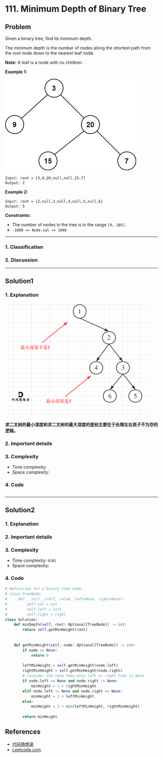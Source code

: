 # 111. Minimum Depth of Binary Tree

## Problem

Given a binary tree, find its minimum depth.

The minimum depth is the number of nodes along the shortest path from the root node down to the nearest leaf node.

**Note:** A leaf is a node with no children.

 

**Example 1:**

![img](./111.%20Minimum%20Depth%20of%20Binary%20Tree.assets/ex_depth.jpg)

```
Input: root = [3,9,20,null,null,15,7]
Output: 2
```

**Example 2:**

```
Input: root = [2,null,3,null,4,null,5,null,6]
Output: 5
```

 

**Constraints:**

- The number of nodes in the tree is in the range `[0, 105]`.
- `-1000 <= Node.val <= 1000`

******

### 1. Classification



### 2. Discussion





*******

## Solution1

### 1. Explanation

<img src="./111.%20Minimum%20Depth%20of%20Binary%20Tree.assets/111.%E4%BA%8C%E5%8F%89%E6%A0%91%E7%9A%84%E6%9C%80%E5%B0%8F%E6%B7%B1%E5%BA%A6.png" alt="111.二叉树的最小深度" style="zoom: 50%;" />

**求二叉树的最小深度和求二叉树的最大深度的差别主要在于处理左右孩子不为空的逻辑。**

### 2. Important details





### 3. Complexity

- Time complexity:
- Space complexity:



### 4. Code

```python

```



********

## Solution2

### 1. Explanation





### 2. Important details





### 3. Complexity

- Time complexity: `O(N)`
- Space complexity:



### 4. Code

```python
# Definition for a binary tree node.
# class TreeNode:
#     def __init__(self, val=0, left=None, right=None):
#         self.val = val
#         self.left = left
#         self.right = right
class Solution:
    def minDepth(self, root: Optional[TreeNode]) -> int:
        return self.getMinHeight(root)
    
    
    def getMinHeight(self, node: Optional[TreeNode]) -> int:
        if node == None:
            return 0

        leftMinHeight = self.getMinHeight(node.left)
        rightMinHeight = self.getMinHeight(node.right)
        # consider the case than only left or right tree is None.
        if node.left == None and node.right != None:
            minHeight = 1 + rightMinHeight
        elif node.left != None and node.right == None:
            minHeight = 1 + leftMinHeight
        else:
            minHeight = 1 + min(leftMinHeight, rightMinHeight)
        
        return minHeight
```

## References

- [代码随想录 ](https://github.com/youngyangyang04/leetcode-master)
- [Leetcode.com](https://leetcode.com/problemset/all/)
